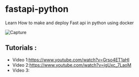 # fastapi-python
Learn How to make and deploy Fast api in python using docker 

![Capture](https://user-images.githubusercontent.com/39345855/82765865-7c345780-9de8-11ea-82a7-dc04e665da11.PNG)


## Tutorials :

* Video 1:https://www.youtube.com/watch?v=Grso4ET1aHI
* Video 2:https://www.youtube.com/watch?v=jgUxc_7LaoM
* Video 3:

